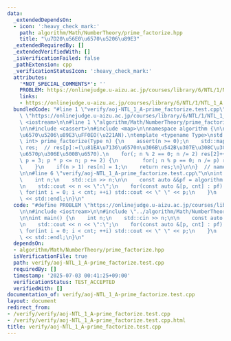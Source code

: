 ```yaml
---
data:
  _extendedDependsOn:
  - icon: ':heavy_check_mark:'
    path: algorithm/Math/NumberTheory/prime_factorize.hpp
    title: "\u7D20\u56E0\u6570\u5206\u89E3"
  _extendedRequiredBy: []
  _extendedVerifiedWith: []
  _isVerificationFailed: false
  _pathExtension: cpp
  _verificationStatusIcon: ':heavy_check_mark:'
  attributes:
    '*NOT_SPECIAL_COMMENTS*': ''
    PROBLEM: https://onlinejudge.u-aizu.ac.jp/courses/library/6/NTL/1/NTL_1_A
    links:
    - https://onlinejudge.u-aizu.ac.jp/courses/library/6/NTL/1/NTL_1_A
  bundledCode: "#line 1 \"verify/aoj-NTL_1_A-prime_factorize.test.cpp\"\n#define PROBLEM\
    \ \"https://onlinejudge.u-aizu.ac.jp/courses/library/6/NTL/1/NTL_1_A\"\n\n#include\
    \ <iostream>\n\n#line 1 \"algorithm/Math/NumberTheory/prime_factorize.hpp\"\n\n\
    \n\n#include <cassert>\n#include <map>\n\nnamespace algorithm {\n\n// \u7D20\u56E0\
    \u6570\u5206\u89E3\uFF0EO(\u221AN).\ntemplate <typename Type>\nstd::map<Type,\
    \ int> prime_factorize(Type n) {\n    assert(n >= 0);\n    std::map<Type, int>\
    \ res;  // res[p]:=(\u81EA\u7136\u6570n\u306B\u542B\u307E\u308C\u308B\u7D20\u56E0\
    \u6570p\u306E\u500B\u6570).\n    for(; n % 2 == 0; n /= 2) res[2]++;\n    for(Type\
    \ p = 3; p * p <= n; p += 2) {\n        for(; n % p == 0; n /= p) res[p]++;\n\
    \    }\n    if(n > 1) res[n] = 1;\n    return res;\n}\n\n}  // namespace algorithm\n\
    \n\n#line 6 \"verify/aoj-NTL_1_A-prime_factorize.test.cpp\"\n\nint main() {\n\
    \    int n;\n    std::cin >> n;\n\n    const auto &&pf = algorithm::prime_factorize(n);\n\
    \n    std::cout << n << \":\";\n    for(const auto &[p, cnt] : pf) {\n       \
    \ for(int i = 0; i < cnt; ++i) std::cout << \" \" << p;\n    }\n    std::cout\
    \ << std::endl;\n}\n"
  code: "#define PROBLEM \"https://onlinejudge.u-aizu.ac.jp/courses/library/6/NTL/1/NTL_1_A\"\
    \n\n#include <iostream>\n\n#include \"../algorithm/Math/NumberTheory/prime_factorize.hpp\"\
    \n\nint main() {\n    int n;\n    std::cin >> n;\n\n    const auto &&pf = algorithm::prime_factorize(n);\n\
    \n    std::cout << n << \":\";\n    for(const auto &[p, cnt] : pf) {\n       \
    \ for(int i = 0; i < cnt; ++i) std::cout << \" \" << p;\n    }\n    std::cout\
    \ << std::endl;\n}\n"
  dependsOn:
  - algorithm/Math/NumberTheory/prime_factorize.hpp
  isVerificationFile: true
  path: verify/aoj-NTL_1_A-prime_factorize.test.cpp
  requiredBy: []
  timestamp: '2025-07-03 00:41:25+09:00'
  verificationStatus: TEST_ACCEPTED
  verifiedWith: []
documentation_of: verify/aoj-NTL_1_A-prime_factorize.test.cpp
layout: document
redirect_from:
- /verify/verify/aoj-NTL_1_A-prime_factorize.test.cpp
- /verify/verify/aoj-NTL_1_A-prime_factorize.test.cpp.html
title: verify/aoj-NTL_1_A-prime_factorize.test.cpp
---
```

